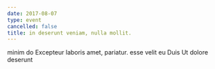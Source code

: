 ```yaml
---
date: 2017-08-07
type: event
cancelled: false
title: in deserunt veniam, nulla mollit.
---
```

minim do Excepteur laboris amet, pariatur. esse velit eu Duis Ut dolore deserunt